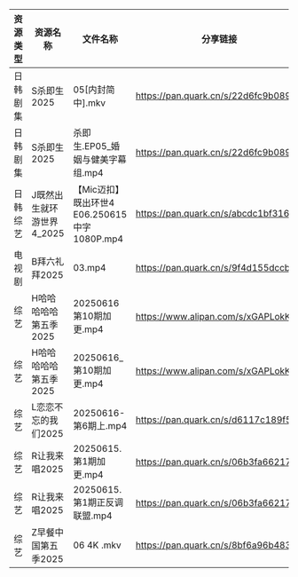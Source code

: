 | 资源类型 | 资源名称             | 文件名称                                 | 分享链接                                 | 更新时间                |
| ---- | ---------------- | ------------------------------------ | ------------------------------------ | ------------------- |
| 日韩剧集 | S杀即生2025         | 05[内封简中].mkv                         | https://pan.quark.cn/s/22d6fc9b0899  | 2025-06-16 16:30:52 |
| 日韩剧集 | S杀即生2025         | 杀即生.EP05_婚姻与健美字幕组.mp4                | https://pan.quark.cn/s/22d6fc9b0899  | 2025-06-16 21:30:55 |
| 日韩综艺 | J既然出生就环游世界4_2025 | 【Mic迈扣】既出环世4 E06.250615 中字 1080P.mp4 | https://pan.quark.cn/s/abcdc1bf316f  | 2025-06-16 21:38:08 |
| 电视剧  | B拜六礼拜2025        | 03.mp4                               | https://pan.quark.cn/s/9f4d155dccbf  | 2025-06-16 01:21:15 |
| 综艺   | H哈哈哈哈哈第五季2025    | 20250616 第10期加更.mp4                  | https://www.alipan.com/s/xGAPLokKzoj | 2025-06-16 13:04:30 |
| 综艺   | H哈哈哈哈哈第五季2025    | 20250616_第10期加更.mp4                  | https://www.alipan.com/s/xGAPLokKzoj | 2025-06-16 16:04:28 |
| 综艺   | L恋恋不忘的我们2025     | 20250616-第6期上.mp4                    | https://pan.quark.cn/s/d6117c189f5a  | 2025-06-16 21:38:49 |
| 综艺   | R让我来唱2025        | 20250615.第1期加更.mp4                   | https://pan.quark.cn/s/06b3fa662178  | 2025-06-16 21:39:26 |
| 综艺   | R让我来唱2025        | 20250615.第1期正反调联盟.mp4                | https://pan.quark.cn/s/06b3fa662178  | 2025-06-16 21:39:23 |
| 综艺   | Z早餐中国第五季2025     | 06 4K .mkv                           | https://pan.quark.cn/s/8bf6a96b483b  | 2025-06-16 16:36:20 |
